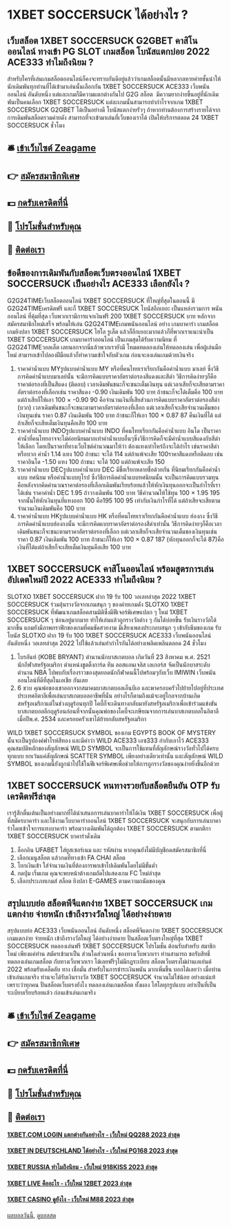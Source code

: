 # 1XBET SOCCERSUCK ได้อย่างไร ?
## เว็บสล็อต 1XBET SOCCERSUCK G2GBET คาสิโนออนไลน์ ทางเข้า PG SLOT เกมสล็อต โบนัสแตกบ่อย 2022 ACE333 ทำไมถึงนิยม ?
สำหรับใครที่เล่นเกมสล็อตออนไลน์ก็คงจะทราบกันดีอยู่แล้วว่าเกมสล็อตนั้นมีหลากลหายค่ายชั้นนำให้นักเดิมพันทุกท่านที่ได้เข้ามาเล่นนั้นเลือกกัน 1XBET SOCCERSUCK ACE333 เว็บพนันออนไลน์ อันดับหนึ่ง แต่และเกมก็มีความแตกต่างกันไป G2G สล็อต  มีความยากง่ายขึ้นอยู่ที่นักเดิมพันเป็นคนเลือก 1XBET SOCCERSUCK แต่ละเกมนั้นสามารถทำกำไรจากเกม 1XBET SOCCERSUCK G2GBET ได้เป็นอย่างดี โบนัสแตกง่ายรัวๆ ถ้าหากท่านต้องการสร้างรายได้จากการเดิมพันสล็อตรวมค่ายดัง สามารถที่จะเข้ามาเล่นที่เว็บของเราได้ เปิดให้บริการตลอด 24 1XBET SOCCERSUCK ชั่วโมง

## 🛎 [เข้าเว็บไซต์ Zeagame](https://bit.ly/3SdLNi2)
## 👉 [สมัครสมาชิกพิเศษ](https://bit.ly/3SdLNi2)
## 💵 [กดรับเครดิตที่นี่](https://bit.ly/3dyRKHj)
## 👑 [โปรโมชั่นสำหรับคุณ](https://bit.ly/3dyRKHj)
## 📱 [ติดต่อเรา](https://bit.ly/3dyRKHj)

## ข้อดีของการเดิมพันกับสล็อตเว็บตรงออนไลน์ 1XBET SOCCERSUCK เป็นอย่างไร ACE333 เลือกยังไง ?
G2G24TIMEเว็บสล็อตออนไลน์ 1XBET SOCCERSUCK ที่ใหญ่ที่สุดในตอนนี้ มี G2G24TIMEเครดิตฟรี และก็ 1XBET SOCCERSUCK โบนัสอีกเยอะ เป็นแหล่งรวมการ พนันออนไลน์ ที่คุ้มที่สุด เว็บพวกเรามีการแจกเงินฟรี 200 1XBET SOCCERSUCK บาท หลักจากสมัครสมาชิกใหม่เสร็จ พร้อมให้เล่น G2G24TIMEเกมพนันออนไลน์ อย่าง เกมบาคาร่า เกมสล็อต เกมยิงปลา 1XBET SOCCERSUCK ไฮโล รูเล็ต แล้วก็อีกเยอะมากแล้วก็ที่พวกเราแนะนำเป็น 1XBET SOCCERSUCK เกมบาคาร่าออนไลน์ เป็นเกมสุดได้รับความนิยม ที่ G2G24TIMEวอลเล็ต เลยนอกจากนี่แล้วพวกเรายังมี โหมดทดลองเล่นให้ทดลองเล่น เพื่อผู้เล่นมือใหม่ สามารถเข้าไปลองฝีมือแล้วก็ทำความเข้าใจกับตัวเกม ก่อนจะลงเล่นเกมด้วยเงินจริง
1. ราคาค่าน้ำแบบ MYรูปแบบค่าน้ำแบบ MY หรือที่คนไทยเราเรียกกันคือค่าน้ำแบบ มาเลย์ ซึ่งวิธีการคิดค่าน้ำแบบมาเลย์นั้น จะมีการคิดแบบราคาอัตราต่อรองสีแดงและสีดำ วิธีการคิดง่ายๆก็คือราคาต่อรองที่เป็นสีแดง (ติดลบ) เวลาเดิมพันชนะก็จะชนะเต็มเงินทุน แต่เวลาเสียก็จะเสียตามราคาอัตราต่อรองที่เลือกเช่น ราคาสีแดง -0.90 เงินเดิมพัน 100 บาท ถ้าชนะก็จะได้เต็มคือ 100 บาท แต่ถ้าเสียก็ให้เอา 100 × -0.90 90 คือจำนวนเงินที่เสียส่วนการคิดแบบราคาอัตราต่อรองสีดำ (บวก) เวลาเดิมพันชนะก็จะชนะตามราคาอัตราต่อรองที่เลือก แต่เวลาเสียก็จะเสียจำนวนเต็มของเงินทุนเช่น ราคา 0.87 เงินเดิมพัน 100 บาท ถ้าชนะก็ให้เอา 100 × 0.87 87 คืนเงินที่ได้ แต่ถ้าเสียก็จะเสียเต็มเงินทุนคือเสีย 100 บาท
2. ราคาค่าน้ำแบบ INDOรูปแบบค่าน้ำแบบ INDO ที่คนไทยเรียกกันคือค่าน้ำแบบ อินโด เป็นราคาค่าน้ำที่คนไทยอาจจะไม่ค่อยนิยมมากเท่าค่าน้ำแบบอื่นๆซึ่งวิธีการคิดก็จะมีค่าน้ำแบบสีแดงกับสีดำให้เลือก โดยเป็นราคาที่ทางเว็บไซต์คำนวณมาให้ว่า ต้องแทงเท่าไหร่ถึงจะได้กำไร เช่นราคาสีดำหรือบวก ค่าน้ำ 1.14 แทง 100 ถ้าชนะ จะได้ 114 แต่ถ้าแพ้จะเสีย 100ราคาสีแดงหรือติดลบ เช่น ราคาอินโด -1.50 แทง 100 ถ้าชนะ จะได้ 100 แต่ถ้าแพ้จะเสีย 150
3. ราคาค่าน้ำแบบ DECรูปแบบค่าน้ำแบบ DEC มีชื่อเรียกหลายชื่อด้วยกัน ที่นิยมเรียกกันคือค่าน้ำแบบ ทศนิยม หรือค่าน้ำแบบยุโรป ซึ่งวิธีการคิดค่าน้ำแบบทศนิยมนั้น จะเป็นการคิดแบบรวมทุน คือหลังจากคิดคำนวณราคาต่อรองที่เลือกเดิมพันเรียบร้อยแล้วให้หักเงินทุนออกจะเป็นกำไรที่เราได้เช่น ราคาค่าน้ำ DEC 1.95 ถ้าวางเดิมพัน 100 บาท วิธีคำนวณให้ใช้ทุน 100 × 1.95 195 จากนั้นให้หักเงินทุนที่แทงออก 100 คือ195 100 95 เท่ากับเงินกำไรที่ได้ แต่ถ้าเสียจะเสียตามจำนวนเงินเดิมพันคือ 100 บาท
4. ราคาค่าน้ำแบบ HKรูปแบบค่าน้ำแบบ HK หรือที่คนไทยเราเรียกกันคือค่าน้ำแบบ ฮ่องกง ซึ่งวิธีการคิดค่าน้ำแบบฮ่องกงนั้น จะมีการคิดแบบราคาอัตราต่อรองสีดำเท่านั้น วิธีการคิดง่ายๆก็คือเวลาเดิมพันชนะก็จะชนะตามราคาอัตราต่อรองที่เลือก แต่เวลาเสียก็จะเสียจำนวนเต็มของเงินทุนเช่น ราคา 0.87 เงินเดิมพัน 100 บาท ถ้าชนะก็ให้เอา 100 × 0.87 187 (หักทุนออกก็จะได้ 87)​​​​ คือเงินที่ได้แต่ถ้าเสียก็จะเสียเต็มเงินทุนคือเสีย 100 บาท

## 1XBET SOCCERSUCK คาสิโนออนไลน์ พร้อมสูตรการเล่น อัปเดตใหม่ปี 2022 ACE333 ทำไมถึงนิยม ?
SLOTXO 1XBET SOCCERSUCK ฝาก 19 รับ 100 วอเลทล่าสุด 2022 1XBET SOCCERSUCK ร่วมลุ้นรางวัลจากเกมสนุก ๆ ของค่ายเกมดัง SLOTXO 1XBET SOCCERSUCK ที่พัฒนาเกมสล็อตสามมิติซึ่งมีฟีเจอร์พิเศษแปลก ๆ ใหม่ 1XBET SOCCERSUCK ๆ ซ่อนอยู่มากมาย ทำให้เล่นแล้วถูกรางวัลต่าง ๆ กันได้บ่อยขึ้น รับเงินรางวัลได้มากขึ้น แถมยังมีภาพกราฟิกของเกมที่คมชัดสวยงาม มีเสียงเพลงประกอบสนุก ๆ เข้ากับธีมของเกม รับโบนัส SLOTXO ฝาก 19 รับ 100 1XBET SOCCERSUCK ACE333 เว็บพนันออนไลน์ อันดับหนึ่ง วอเลทล่าสุด 2022 ไปใช้แล้วเล่นทำกำไรกันได้อย่างเพลิดเพลินตลอด 24 ชั่วโมง
1. ไบรอันท์ (KOBE BRYANT) ตำนานนักบาสเกตบอล เกิดวันที่ 23 สิงหาคม พ.ศ. 2521 นักกีฬาสหรัฐอเมริกา ตำแหน่งชูตติ้งการ์ด ทีม ลอสแอนเจลิส เลเกอร์ส จัดเป็นนักบาสระดับตำนาน NBA ไปพบกับเรื่องราวของสุดยอดนักกีฬาคนนี้ไปพร้อมๆกับเว็บ IMIWIN เว็บพนันออนไลน์ที่ดีที่สุดในเอเชีย กันเลย
2. 6 ขวบ คุณพ่อของเขาออกจากสมาคมบาสเกตบอลเอ็นบีเอ และพาครอบครัวไปย้ายไปอยู่ที่ประเทศประเทศอิตาลีเพื่อเล่นบาสเกตบอลอาชีพที่นั่น อย่างไรก็ตามถึงแม้จะอยู่ไกลจากบ้านเกิดสหรัฐอเมริกาแต่ในช่วงฤดูร้อนทุกปี โคบี้ก็จะเดินทางกลับมายังสหรัฐอเมริกาเพื่อเข้าร่วมแข่งขันบาสเกตบอลลีกฤดูร้อนก่อนที่จากนั้นคุณพ่อของโคบี้จะเกษียณจากการเล่นบาสเกตบอลในอิตาลีเมื่อปีพ.ศ. 2534 และครอบครัวเขาได้ย้ายกลับสหรัฐอเมริกา

WILD 1XBET SOCCERSUCK SYMBOL ของเกม EGYPTS BOOK OF MYSTERY นั้นจะเป็นรูปองค์ฟาโรห์สีทอง และมีคำว่า WILD ACE333 เอซ333 กำกับเอาไว้ ACE333 คุณสมบัติหลักของสัญลักษณ์ WILD SYMBOL จะเป็นการใช้แทนที่สัญลักษณ์รางวัลทั่วไปได้ครบทุกแบบ ยกเว้นแค่สัญลักษณ์ SCATTER SYMBOL เพียงอย่างเดียวเท่านั้น และสัญลักษณ์ WILD SYMBOL ของเกมนี้ยังถูกนำไปใช้ในฟีเจอร์พิเศษเพื่อช่วยให้การถูกรางวัลของคุณง่ายยิ่งขึ้นอีกด้วย

## 1XBET SOCCERSUCK หนทางรวยกับสล็อตยืนยัน OTP รับเครดิตฟรีล่าสุด
เรารู้สึกตื่นเต้นเป็นอย่างมากที่ได้นำเสนอการเล่นบาคาร่าให้ได้เงิน 1XBET SOCCERSUCK เพื่อผู้ที่สมัครบาคาร่า และใช้งานเว็บบาคาร่าออนไลน์ 1XBET SOCCERSUCK จะสนุกกับการเล่นบาคาร่าโดยเข้าใจการแทงบาคาร่า พร้อมวางเดิมพันได้ถูกต้อง 1XBET SOCCERSUCK ตามกติกา 1XBET SOCCERSUCK บาคาร่าดั่งเดิม
1. ล็อกอิน UFABET ใส่ยูสเซอร์เนม และ รหัสผ่าน หากคุณยังไม่มีบัญชีกดสมัครสมาชิกที่นี่
2. เลือกเมนูสล็อต แล้วกดที่ทางเข้า FA CHAI สล็อต
3. โยกเงินเข้า ใส่จำนวนเงินที่ต้องการพกเข้าไปเดิมพันโดยไม่มีขั้นต่ำ
4. กดปุ่ม เริ่มเกม คุณจะพบหน้าต้างเกมถัดไปแสดงเกม FC ใหม่ล่าสุด
5. เลือกประเภทเกมส์ สล็อต ยิงปลา E-GAMES ตามความถนัดของคุณ

## สรุปแบบย่อ สล็อตพีจีแตกง่าย 1XBET SOCCERSUCK เกมแตกง่าย จ่ายหนัก เข้าถึงรางวัลใหญ่ ได้อย่างง่ายดาย
สรุปแบบย่อ ACE333 เว็บพนันออนไลน์ อันดับหนึ่ง สล็อตพีจีแตกง่าย 1XBET SOCCERSUCK เกมแตกง่าย จ่ายหนัก เข้าถึงรางวัลใหญ่ ได้อย่างง่ายดาย ปั่นสล็อตเว็บตรงใหญ่ที่สุด 1XBET SOCCERSUCK ทดลองเล่นฟรี 1XBET SOCCERSUCK โปรโมชั่น ต้อนรับสำหรับ สมาชิกใหม่ เพียงแค่ท่าน สมัครเข้ามาเป็น ส่วนใดส่วนหนึ่ง ของทางเว็บพวกเรา ท่านสามารถ ขอรับสิทธิ์ ทดลองเล่นเกมสล็อต กับทางเว็บพวกเรา ได้เลยฟรีๆไม่มีกฎระเบียบ สล็อตเว็บตรงไม่ผ่านเอเย่นต์ 2022 พร้อมรับเคล็ดลับ ทาง เชื่อมั่น สำหรับในการชำระเงินพนัน มากเพิ่มขึ้น บอกได้เลยว่า เมื่อท่าน เข้าเล่นเกมจริง ท่านจะได้รับเงินรางวัล 1XBET SOCCERSUCK จำนวนไม่ใช่น้อย อย่างแน่แท้ เพราะว่าทุกคน ปั่นสล็อตเว็บตรงยังไง ทดลองเล่นเกมสล็อต ทั้งผอง ไฮโลทุกรูปแบบ อย่าเป็นที่เป็นระเบียบเรียบร้อยแล้ว ก่อนเข้าเล่นเกมจริง

## 🛎 [เข้าเว็บไซต์ Zeagame](https://bit.ly/3SdLNi2)
## 👉 [สมัครสมาชิกพิเศษ](https://bit.ly/3SdLNi2)
## 💵 [กดรับเครดิตที่นี่](https://bit.ly/3dyRKHj)
## 👑 [โปรโมชั่นสำหรับคุณ](https://bit.ly/3dyRKHj)
## 📱 [ติดต่อเรา](https://bit.ly/3dyRKHj)

#### [1XBET.COM LOGIN แตกต่างกันอย่างไร - เว็บใหม่ QQ288 2023 ล่าสุด](https://atom.io/themes/1xbet.com%20login%20แตกต่างกันอย่างไร%20-%20เว็บใหม่%20qq288%202023%20ล่าสุด)
#### [1XBET IN DEUTSCHLAND ได้อย่างไร - เว็บใหม่ PG168 2023 ล่าสุด](https://atom.io/themes/1xbet%20in%20deutschland%20ได้อย่างไร%20-%20เว็บใหม่%20pg168%202023%20ล่าสุด)
#### [1XBET RUSSIA ทำไมถึงนิยม - เว็บใหม่ 918KISS 2023 ล่าสุด](https://atom.io/themes/1xbet%20russia%20ทำไมถึงนิยม%20-%20เว็บใหม่%20918kiss%202023%20ล่าสุด)
#### [1XBET LIVE คืออะไร - เว็บใหม่ 12BET 2023 ล่าสุด](https://atom.io/themes/1xbet%20live%20คืออะไร%20-%20เว็บใหม่%2012bet%202023%20ล่าสุด)
#### [1XBET CASINO ดูยังไง - เว็บใหม่ M88 2023 ล่าสุด](https://atom.io/themes/1xbet%20casino%20ดูยังไง%20-%20เว็บใหม่%20m88%202023%20ล่าสุด)

[ผลบอลวันนี้](https://siamsport.tv "ผลบอลวันนี้"), [ดูบอลสด](https://siamsport.tv/ดูบอลสด "ดูบอลสด")